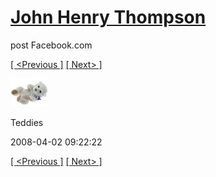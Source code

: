 # [John Henry Thompson](../README.md)
post Facebook.com

[[ <Previous ]](2008-04-02-1.md) [[ Next> ]](2008-04-02-3.md)

[![](../media/2008-04-02/Teddies-1.jpg)](../README.md)

Teddies

2008-04-02 09:22:22

[[ <Previous ]](2008-04-02-1.md) [[ Next> ]](2008-04-02-3.md)